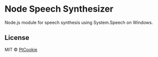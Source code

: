 # Node Speech Synthesizer

Node.js module for speech synthesis using System.Speech on Windows.

## License

MIT &copy; [PtCookie](https://devlog.ptcookie.net/)
